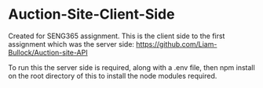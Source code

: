 # Auction-Site-Client-Side
Created for SENG365 assignment. This is the client side to the first assignment which was the server side: https://github.com/Liam-Bullock/Auction-site-API

To run this the server side is required, along with a .env file, then npm install on the root directory of this to install the node modules required.
